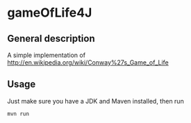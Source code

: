 gameOfLife4J
=================

General description
-------------

A simple implementation of http://en.wikipedia.org/wiki/Conway%27s_Game_of_Life

Usage
-------------

Just make sure you have a JDK and Maven installed, then run


```
mvn run
```

